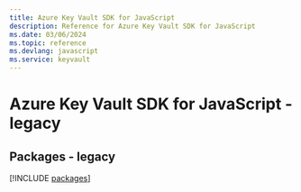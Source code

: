 ```yaml
---
title: Azure Key Vault SDK for JavaScript
description: Reference for Azure Key Vault SDK for JavaScript
ms.date: 03/06/2024
ms.topic: reference
ms.devlang: javascript
ms.service: keyvault
---
```

# Azure Key Vault SDK for JavaScript - legacy
## Packages - legacy
[!INCLUDE [packages](key-vault-index.md)]